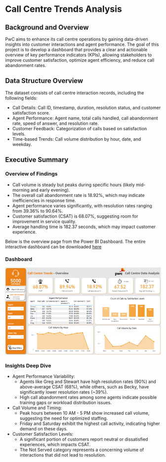 # Call Centre Trends Analysis

## Background and Overview

PwC aims to enhance its call centre operations by gaining data-driven insights into customer interactions and agent performance. The goal of this project is to develop a dashboard that provides a clear and actionable overview of key performance indicators (KPIs), allowing stakeholders to improve customer satisfaction, optimize agent efficiency, and reduce call abandonment rates.

## Data Structure Overview

The dataset consists of call centre interaction records, including the following fields:
- Call Details: Call ID, timestamp, duration, resolution status, and customer satisfaction score.
- Agent Performance: Agent name, total calls handled, call abandonment rate, speed of answer, and resolution rate.
- Customer Feedback: Categorization of calls based on satisfaction levels.
- Time-based Trends: Call volume distribution by hour, date, and weekday.

## Executive Summary

### Overview of Findings
- Call volume is steady but peaks during specific hours (likely mid-morning and early evening).
- The overall call abandonment rate is 18.92%, which may indicate inefficiencies in response time.
- Agent performance varies significantly, with resolution rates ranging from 39.36% to 90.64%.
- Customer satisfaction (CSAT) is 68.07%, suggesting room for improvement in service quality.
- Average handling time is 182.37 seconds, which may impact customer experience.

Below is the overview page from the Power BI Dashboard. The entire interactive dashboard can be downloaded [here]()

### Dashboard
![Call Centre Trends Dashboard](https://github.com/Buhle-Mkhwanazi/Call-Centre-Trends/blob/main/Call%20Centre%20Trends%20Dashboard.png?raw=true)

### Insights Deep Dive
- Agent Performance Variability:
  - Agents like Greg and Stewart have high resolution rates (90%) and above-average CSAT (68%), while others, such as Becky, have significantly lower resolution rates (~39%).
  - High call abandonment rates among some agents indicate possible training gaps or workload distribution issues.
- Call Volume and Timing:
  - Peak hours between 10 AM - 5 PM show increased call volume, suggesting the need for optimized staffing.
  - Friday and Saturday exhibit the highest call activity, indicating higher demand on these days.
- Customer Satisfaction Levels:
  - A significant portion of customers report neutral or dissatisfied experiences, which impacts CSAT.
  - The Not Served category represents a concerning volume of interactions that did not lead to resolution.

 

